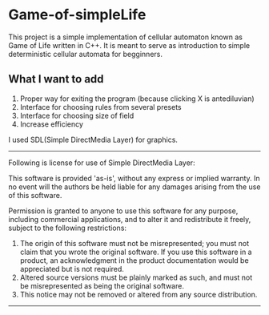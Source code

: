 # Game-of-simpleLife

This project is a simple implementation of cellular automaton known as Game of Life written in C++.
It is meant to serve as introduction to simple deterministic cellular automata for begginners.


## What I want to add

1. Proper way for exiting the program (because clicking X is antediluvian)
2. Interface for choosing rules from several presets
3. Interface for choosing size of field
4. Increase efficiency

I used SDL(Simple DirectMedia Layer) for graphics.

-----------------------------------------------------------------------------------------------------------------------------
Following is license for use of Simple DirectMedia Layer:

This software is provided 'as-is', without any express or implied
warranty.  In no event will the authors be held liable for any damages
arising from the use of this software.

Permission is granted to anyone to use this software for any purpose,
including commercial applications, and to alter it and redistribute it
freely, subject to the following restrictions:

1. The origin of this software must not be misrepresented; you must not
   claim that you wrote the original software. If you use this software
   in a product, an acknowledgment in the product documentation would be
   appreciated but is not required.
2. Altered source versions must be plainly marked as such, and must not be
   misrepresented as being the original software.
3. This notice may not be removed or altered from any source distribution.


--------------------------------------------------------------------------------------------------------------------------------
